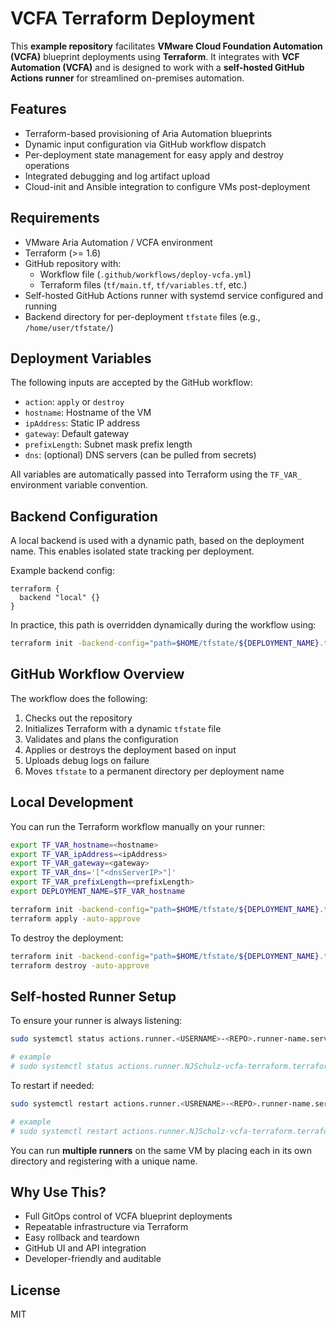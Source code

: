 # VCFA Terraform Deployment

This **example repository** facilitates **VMware Cloud Foundation Automation (VCFA)** blueprint deployments using **Terraform**. It integrates with **VCF Automation (VCFA)** and is designed to work with a **self-hosted GitHub Actions runner** for streamlined on-premises automation.

## Features

- Terraform-based provisioning of Aria Automation blueprints
- Dynamic input configuration via GitHub workflow dispatch
- Per-deployment state management for easy apply and destroy operations
- Integrated debugging and log artifact upload
- Cloud-init and Ansible integration to configure VMs post-deployment

## Requirements

- VMware Aria Automation / VCFA environment
- Terraform (>= 1.6)
- GitHub repository with:
  - Workflow file (`.github/workflows/deploy-vcfa.yml`)
  - Terraform files (`tf/main.tf`, `tf/variables.tf`, etc.)
- Self-hosted GitHub Actions runner with systemd service configured and running
- Backend directory for per-deployment `tfstate` files (e.g., `/home/user/tfstate/`)

## Deployment Variables

The following inputs are accepted by the GitHub workflow:

- `action`: `apply` or `destroy`
- `hostname`: Hostname of the VM
- `ipAddress`: Static IP address
- `gateway`: Default gateway
- `prefixLength`: Subnet mask prefix length
- `dns`: (optional) DNS servers (can be pulled from secrets)

All variables are automatically passed into Terraform using the `TF_VAR_` environment variable convention.

## Backend Configuration

A local backend is used with a dynamic path, based on the deployment name. This enables isolated state tracking per deployment.

Example backend config:

```hcl
terraform {
  backend "local" {}
}
```

In practice, this path is overridden dynamically during the workflow using:

```bash
terraform init -backend-config="path=$HOME/tfstate/${DEPLOYMENT_NAME}.tfstate" -backend-config="path=/home/schulz/tfstate/${DEPLOYMENT_NAME}.tfstate"
```

## GitHub Workflow Overview

The workflow does the following:

1. Checks out the repository
2. Initializes Terraform with a dynamic `tfstate` file
3. Validates and plans the configuration
4. Applies or destroys the deployment based on input
5. Uploads debug logs on failure
6. Moves `tfstate` to a permanent directory per deployment name

## Local Development

You can run the Terraform workflow manually on your runner:

```bash
export TF_VAR_hostname=<hostname>
export TF_VAR_ipAddress=<ipAddress>
export TF_VAR_gateway=<gateway>
export TF_VAR_dns='["<dnsServerIP>"]'
export TF_VAR_prefixLength=<prefixLength>
export DEPLOYMENT_NAME=$TF_VAR_hostname

terraform init -backend-config="path=$HOME/tfstate/${DEPLOYMENT_NAME}.tfstate"
terraform apply -auto-approve
```

To destroy the deployment:

```bash
terraform init -backend-config="path=$HOME/tfstate/${DEPLOYMENT_NAME}.tfstate"
terraform destroy -auto-approve
```

## Self-hosted Runner Setup

To ensure your runner is always listening:

```bash
sudo systemctl status actions.runner.<USERNAME>-<REPO>.runner-name.service

# example
# sudo systemctl status actions.runner.NJSchulz-vcfa-terraform.terraform.service
```

To restart if needed:

```bash
sudo systemctl restart actions.runner.<USRENAME>-<REPO>.runner-name.service

# example
# sudo systemctl restart actions.runner.NJSchulz-vcfa-terraform.terraform.service
```

You can run **multiple runners** on the same VM by placing each in its own directory and registering with a unique name.

## Why Use This?

- Full GitOps control of VCFA blueprint deployments
- Repeatable infrastructure via Terraform
- Easy rollback and teardown
- GitHub UI and API integration
- Developer-friendly and auditable

## License

MIT
